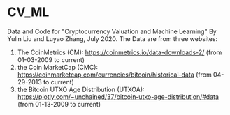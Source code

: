 # CV_ML
Data and Code for "Cryptocurrency Valuation and Machine Learning"
By Yulin Liu and Luyao Zhang,
July 2020. 
The Data are from three websites:
1.  The CoinMetrics (CM): https://coinmetrics.io/data-downloads-2/ (from 01-03-2009 to current)
2. the Coin MarketCap (CMC): https://coinmarketcap.com/currencies/bitcoin/historical-data (from 04-29-2013 to current)
3. the Bitcoin UTXO Age Distribution (UTXOA): https://plotly.com/~unchained/37/bitcoin-utxo-age-distribution/#data (from 01-13-2009 to current)
